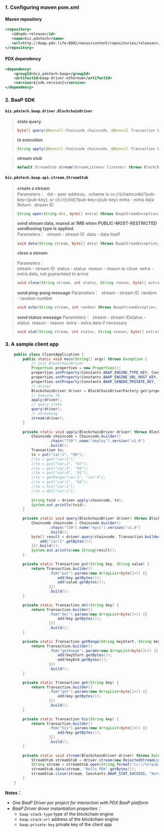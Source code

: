 ### 1. Configuring maven pom.xml

#### Maven repository
```xml
<repository>
   <id>pdx-release</id>
   <name>biz.pdxtech</name>
   <url>http://daap.pdx.life:8081/nexus/content/repositories/releases</url>
</repository>
```
#### PDX dependency
```xml
<dependency>
    <groupId>biz.pdxtech.baap</groupId>
    <artifactId>baap-driver-ethereum</artifactId>
    <version>${sdk.version}</version>
</dependency>
```
### 2. BaaP SDK 

#### `biz.pdxtech.baap.driver.BlockchainDriver`
> **state query**
> ```java
> byte[] query(@Nonnull Chaincode chaincode, @Nonnull Transaction tx) throws BlockChainDriverException;
> ```

> **tx execution**
> ```java
> String apply(@Nonnull Chaincode chaincode, @Nonnull Transaction tx) throws BlockChainDriverException;
> ```

> **stream stub**
> ```java
> default StreamStub stream(StreamListener listener) throws BlockchainDriverException ;
> ```

#### `biz.pdxtech.baap.api.stream.StreamStub`

> **create a stream**  
> Parameters：
> ​	dst    - peer address，scheme is cc://{chaincode}?pub-key={pub-key}, or cli://{cliId}?pub-key={pub-key}
> ​	extra - extra data 
> Return:
> ​	stream ID 
> ```java
> String open(String dst, byte[] extra) throws BaapStreamException;
> ```

> **send stream data, maxed at 1MB when PUBLIC-MOST-RESTRICTED sandboxing type is applied.**  
> Parameters：
> ​	stream  -   stream ID 
> ​	data    -   data itself
> ```java
> void data(String stream, byte[] data) throws BaapStreamException;
> ```

> **close a stream**

> Parameters：  
> ​	stream    -   stream ID
> ​	status     -    status
> ​	reason    -    reason to close
> ​	extra      -   extra data, not guaranteed to arrive
> ```java
> void close(String stream, int status, String reason, byte[] extra) throws BaapStreamException;
> ```

> **send ping-pong message**
> Parameters： 
> ​	stream   -   stream ID
> ​	random    - random number
> ```java
> void echo(String stream, int random) throws BaapStreamException;
> ```

> **send status message**
> Parameters： 
> ​	stream  - stream ID
> ​	status   - status
> ​	reason  - reason
> ​	extra    - extra data if necessary  
> ```java
> void stat(String stream, int status, String reason, byte[] extra) throws BaapStreamException;
> ```


### 3. A sample client app

```java
    public class ClientApplication {
    	public static void main(String[] args) throws Exception {
    		// init BlockchainDriver
    		Properties properties = new Properties();
    		properties.setProperty(Constants.BAAP_ENGINE_TYPE_KEY, Constants.BAAP_ENGINE_TYPE_ETHEREUM);
    		properties.setProperty(Constants.BAAP_ENGINE_URL_HOST_KEY, "http://10.0.0.136:8545/");
    		properties.setProperty(Constants.BAAP_SENDER_PRIVATE_KEY, "510c37d6ed45d8fd179276bfd785b610dac329ee578b245e9f693a1e1bd34065");
    		// driver
    		BlockchainDriver driver = BlockChainDriverFactory.get(properties);
    		// execute TX
    		apply(driver);
    		// query state
    		query(driver);
    		// streaming
    		stream(driver);
    	}
    	
    	private static void apply(BlockchainDriver driver) throws BlockchainDriverException {
    		Chaincode chaincode = Chaincode.builder()
    				.chain("739").name("deploy").version("v1.0")
    				.build();
    		Transaction tx;
    		tx = put("car:1", "99");
    		//tx = get("car:1");
    		//tx = put("car:2", "97");
    		//tx = put("car:3", "98");
    		//tx = put("car:4", "95");
    		//tx = getRange("car:1", "car:4");
    		//tx = put("car:1", "66");
    		//tx = his("car:1");
    		//tx = del("car:1");
    		
    		String txid = driver.apply(chaincode, tx);
    		System.out.println(txid);
    	}
    	
    	private static void query(BlockchainDriver driver) throws BlockchainDriverException {
    		Chaincode chaincode = Chaincode.builder()
    				.chain("739").name("mycc").version("v1.0")
    				.build();
    		byte[] result = driver.query(chaincode, Transaction.builder().fcn("get").params(new ArrayList<byte[]>() {{
    			add("car:1".getBytes());
    		}}).build());
    		System.out.println(new String(result));
    	}
    	
    	private static Transaction put(String key, String value) {
    		return Transaction.builder()
    				.fcn("put").params(new ArrayList<byte[]>() {{
    					add(key.getBytes());
    					add(value.getBytes());
    				}})
    				.build();
    	}
    	
    	private static Transaction del(String key) {
    		return Transaction.builder()
    				.fcn("del").params(new ArrayList<byte[]>() {{
    					add(key.getBytes());
    				}})
    				.build();
    	}
    	
    	private static Transaction getRange(String keyStart, String keyEnd) {
    		return Transaction.builder()
    				.fcn("getRange").params(new ArrayList<byte[]>() {{
    					add(keyStart.getBytes());
    					add(keyEnd.getBytes());
    				}})
    				.build();
    	}
    	
    	private static Transaction get(String key) {
    		return Transaction.builder()
    				.fcn("get").params(new ArrayList<byte[]>() {{
    					add(key.getBytes());
    				}})
    				.build();
    	}
    	
    	private static Transaction his(String key) {
    		return Transaction.builder()
    				.fcn("his").params(new ArrayList<byte[]>() {{
    					add(key.getBytes());
    				}})
    				.build();
    	}
    	
    	private static void stream(BlockchainDriver driver) throws Exception {
    		StreamStub streamStub = driver.stream(new RejectedStreamListener());
    		String stream = streamStub.open(String.format("cc://%s?pub-key=%s", "mycc:v1.0", ""), null);
    		streamStub.data(stream, "Hello PDX".getBytes());
    		streamStub.close(stream, Constants.BAAP_STAT_SUCCESS, "Normal", null);
    	}
    }
```

**Notes：**
* *One BaaP Driver per project for interaction with PDX BaaP platform*
* *BaaP Driver driver instantiation properties：*
   * `baap-stack-type` type of the blockchain engine
   * `baap-stack-url` address of the blockchain engine
   * `baap-private-key` private key of the client app

